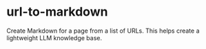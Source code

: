 # url-to-markdown
Create Markdown for a page from a list of URLs. This helps create a lightweight LLM knowledge base.

